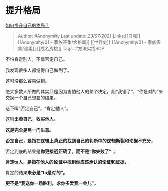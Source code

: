 # 提升格局
[如何提升自己的格局？](https://www.zhihu.com/question/28213398/answer/1656801406)

> Author: #Anonymity
> Last update: *23/07/2021*
> Links:[[自强]]  [[Anonymity/01 - 家族答集/大格局]] [[世界史]] [[Anonymity/01 - 家族答集/温柔]] [[成名资格]]
> Tags:    #方法实践SOP

不怕肯定别人，不惜否定自己。

我发现很多人都觉得自己做到了。

这可没那么容易做到。

绝大多数人所做的其实只是因为害怕他人的某个决定，用“我错了”，“你是对的”来交换一个自己想要的结果。

这不叫“否定自己”，“肯定他人”。

这叫**出卖自己，收买他人。**

**这是完全是另一门生意。**

**否定自己，是指在逻辑上真正的找到自己的判断中的逻辑断裂和论据不充分，**

否定到底的结果是**你更接近正确了，而不是“你失败了”；**

**肯定ta人，是指在他人的论证中找到你应该承认的论证和证据，**

肯定的结果**未必是“ta是对的”。**

**更不是“我送你一场胜利，求你多爱我一会儿”。**

